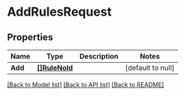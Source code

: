 # AddRulesRequest

## Properties
Name | Type | Description | Notes
------------ | ------------- | ------------- | -------------
**Add** | [**[]RuleNoId**](RuleNoId.md) |  | [default to null]

[[Back to Model list]](../README.md#documentation-for-models) [[Back to API list]](../README.md#documentation-for-api-endpoints) [[Back to README]](../README.md)

